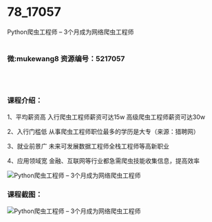 # 78_17057
Python爬虫工程师 – 3个月成为网络爬虫工程师
<br/></br>
<h3>微:mukewang8 资源编号：5217057</h3>
<br/></br>
<h3>课程介绍：</h3>
<p>1、平均薪资高 入行爬虫工程师薪资可达15w 高级爬虫工程师薪资可达30w</p>
<p>2、入行门槛低 从事爬虫工程师职位最多的学历是大专（来源：猎聘网）</p>
<p>3、就业前景广 未来可发展数据工程师全栈工程师等高新职业</p>
<p>4、应用领域宽 金融、互联网等行业都急需爬虫技能收集信息，提高效率</p>
<p><img src="https://www.ko996.com/wp-content/uploads/img/2020/12/2-82-300x114.png" alt="Python爬虫工程师 – 3个月成为网络爬虫工程师"></p>
<div class="info-desc">
<h3>课程截图：</h3>
<p><img src="https://www.ko996.com/wp-content/uploads/img/2020/12/1-93-300x289.png" alt="Python爬虫工程师 – 3个月成为网络爬虫工程师"></p>


			
</div>
